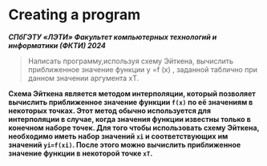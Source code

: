 # Creating a program
***СПбГЭТУ «ЛЭТИ»
Факультет компьютерных технологий и информатики (ФКТИ) 2024***
>Написать программу,используя схему Эйткена, вычислить приближенное значение функции
y =f (x) , заданной таблично при данном значении аргумента xТ.

  **Схема Эйткена является методом интерполяции, который позволяет вычислить приближенное значение функции ```f(x)``` по её значениям в некоторых точках. Этот метод обычно используется для интерполяции в случае, когда значения функции известны только в конечном наборе точек.
Для того чтобы использовать схему Эйткена, необходимо иметь набор значений ```xi``` и соответствующих им значений ```yi=f(xi)```. После этого можно вычислить приближенное значение функции в некоторой точке ```xT```.**
